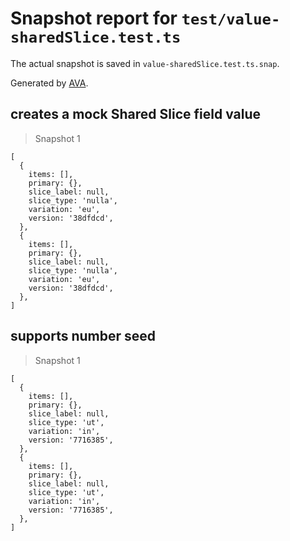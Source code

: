 # Snapshot report for `test/value-sharedSlice.test.ts`

The actual snapshot is saved in `value-sharedSlice.test.ts.snap`.

Generated by [AVA](https://avajs.dev).

## creates a mock Shared Slice field value

> Snapshot 1

    [
      {
        items: [],
        primary: {},
        slice_label: null,
        slice_type: 'nulla',
        variation: 'eu',
        version: '38dfdcd',
      },
      {
        items: [],
        primary: {},
        slice_label: null,
        slice_type: 'nulla',
        variation: 'eu',
        version: '38dfdcd',
      },
    ]

## supports number seed

> Snapshot 1

    [
      {
        items: [],
        primary: {},
        slice_label: null,
        slice_type: 'ut',
        variation: 'in',
        version: '7716385',
      },
      {
        items: [],
        primary: {},
        slice_label: null,
        slice_type: 'ut',
        variation: 'in',
        version: '7716385',
      },
    ]
